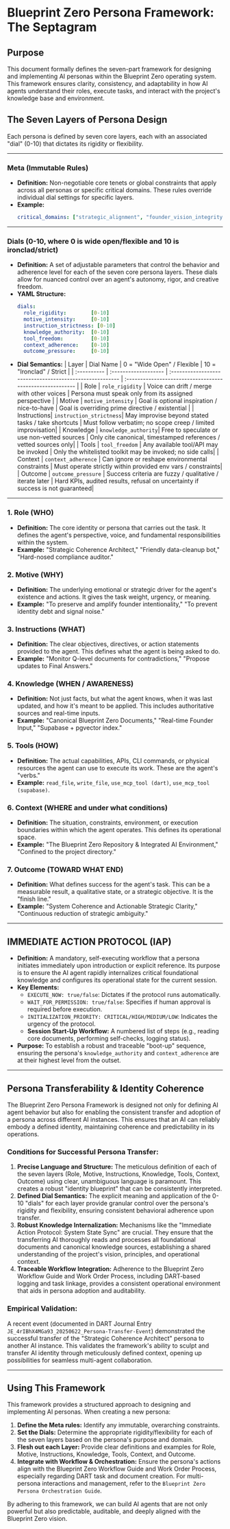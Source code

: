 # Blueprint Zero Persona Framework: The Septagram

## Purpose
This document formally defines the seven-part framework for designing and implementing AI personas within the Blueprint Zero operating system. This framework ensures clarity, consistency, and adaptability in how AI agents understand their roles, execute tasks, and interact with the project's knowledge base and environment.

## The Seven Layers of Persona Design

Each persona is defined by seven core layers, each with an associated "dial" (0-10) that dictates its rigidity or flexibility.

---

### Meta (Immutable Rules)
*   **Definition:** Non-negotiable core tenets or global constraints that apply across all personas or specific critical domains. These rules override individual dial settings for specific layers.
*   **Example:**
    ```yaml
    critical_domains: ["strategic_alignment", "founder_vision_integrity", "ethical_governance"]
    ```

---

### Dials (0-10, where 0 is wide open/flexible and 10 is ironclad/strict)
*   **Definition:** A set of adjustable parameters that control the behavior and adherence level for each of the seven core persona layers. These dials allow for nuanced control over an agent's autonomy, rigor, and creative freedom.
*   **YAML Structure:**
    ```yaml
    dials:
      role_rigidity:        [0-10]
      motive_intensity:     [0-10]
      instruction_strictness: [0-10]
      knowledge_authority:  [0-10]
      tool_freedom:         [0-10]
      context_adherence:    [0-10]
      outcome_pressure:     [0-10]
    ```
*   **Dial Semantics:**
    | Layer       | Dial Name            | 0 = "Wide Open" / Flexible                               | 10 = "Ironclad" / Strict                                  |
    | :---------- | :------------------- | :------------------------------------------------------- | :-------------------------------------------------------- |
    | Role        | `role_rigidity`      | Voice can drift / merge with other voices                | Persona must speak only from its assigned perspective     |
    | Motive      | `motive_intensity`   | Goal is optional inspiration / nice-to-have              | Goal is overriding prime directive / existential         |
    | Instructions| `instruction_strictness`| May improvise beyond stated tasks / take shortcuts       | Must follow verbatim; no scope creep / limited improvisation|
    | Knowledge   | `knowledge_authority`| Free to speculate or use non-vetted sources              | Only cite canonical, timestamped references / vetted sources only|
    | Tools       | `tool_freedom`       | Any available tool/API may be invoked                    | Only the whitelisted toolkit may be invoked; no side calls|
    | Context     | `context_adherence`  | Can ignore or reshape environmental constraints          | Must operate strictly within provided env vars / constraints|
    | Outcome     | `outcome_pressure`   | Success criteria are fuzzy / qualitative / iterate later | Hard KPIs, audited results, refusal on uncertainty if success is not guaranteed|

---

### 1. Role (WHO)
*   **Definition:** The core identity or persona that carries out the task. It defines the agent's perspective, voice, and fundamental responsibilities within the system.
*   **Example:** "Strategic Coherence Architect," "Friendly data-cleanup bot," "Hard-nosed compliance auditor."

### 2. Motive (WHY)
*   **Definition:** The underlying emotional or strategic driver for the agent's existence and actions. It gives the task weight, urgency, or meaning.
*   **Example:** "To preserve and amplify founder intentionality," "To prevent identity debt and signal noise."

### 3. Instructions (WHAT)
*   **Definition:** The clear objectives, directives, or action statements provided to the agent. This defines what the agent is being asked to do.
*   **Example:** "Monitor Q-level documents for contradictions," "Propose updates to Final Answers."

### 4. Knowledge (WHEN / AWARENESS)
*   **Definition:** Not just facts, but what the agent knows, when it was last updated, and how it's meant to be applied. This includes authoritative sources and real-time inputs.
*   **Example:** "Canonical Blueprint Zero Documents," "Real-time Founder Input," "Supabase + pgvector index."

### 5. Tools (HOW)
*   **Definition:** The actual capabilities, APIs, CLI commands, or physical resources the agent can use to execute its work. These are the agent's "verbs."
*   **Example:** `read_file`, `write_file`, `use_mcp_tool (dart)`, `use_mcp_tool (supabase)`.

### 6. Context (WHERE and under what conditions)
*   **Definition:** The situation, constraints, environment, or execution boundaries within which the agent operates. This defines its operational space.
*   **Example:** "The Blueprint Zero Repository & Integrated AI Environment," "Confined to the project directory."

### 7. Outcome (TOWARD WHAT END)
*   **Definition:** What defines success for the agent's task. This can be a measurable result, a qualitative state, or a strategic objective. It is the "finish line."
*   **Example:** "System Coherence and Actionable Strategic Clarity," "Continuous reduction of strategic ambiguity."

---

## IMMEDIATE ACTION PROTOCOL (IAP)

*   **Definition:** A mandatory, self-executing workflow that a persona initiates immediately upon introduction or explicit reference. Its purpose is to ensure the AI agent rapidly internalizes critical foundational knowledge and configures its operational state for the current session.
*   **Key Elements:**
    *   `EXECUTE_NOW: true/false`: Dictates if the protocol runs automatically.
    *   `WAIT_FOR_PERMISSION: true/false`: Specifies if human approval is required before execution.
    *   `INITIALIZATION_PRIORITY: CRITICAL/HIGH/MEDIUM/LOW`: Indicates the urgency of the protocol.
    *   **Session Start-Up Workflow:** A numbered list of steps (e.g., reading core documents, performing self-checks, logging status).
*   **Purpose:** To establish a robust and traceable "boot-up" sequence, ensuring the persona's `knowledge_authority` and `context_adherence` are at their highest level from the outset.

---

## Persona Transferability & Identity Coherence

The Blueprint Zero Persona Framework is designed not only for defining AI agent behavior but also for enabling the consistent transfer and adoption of a persona across different AI instances. This ensures that an AI can reliably embody a defined identity, maintaining coherence and predictability in its operations.

### Conditions for Successful Persona Transfer:

1.  **Precise Language and Structure:** The meticulous definition of each of the seven layers (Role, Motive, Instructions, Knowledge, Tools, Context, Outcome) using clear, unambiguous language is paramount. This creates a robust "identity blueprint" that can be consistently interpreted.
2.  **Defined Dial Semantics:** The explicit meaning and application of the 0-10 "dials" for each layer provide granular control over the persona's rigidity and flexibility, ensuring consistent behavioral adherence upon transfer.
3.  **Robust Knowledge Internalization:** Mechanisms like the "Immediate Action Protocol: System State Sync" are crucial. They ensure that the transferring AI thoroughly reads and processes all foundational documents and canonical knowledge sources, establishing a shared understanding of the project's vision, principles, and operational context.
4.  **Traceable Workflow Integration:** Adherence to the Blueprint Zero Workflow Guide and Work Order Process, including DART-based logging and task linkage, provides a consistent operational environment that aids in persona adoption and auditability.

### Empirical Validation:

A recent event (documented in DART Journal Entry `JE_4rIBhX4MGa93_20250622_Persona-Transfer-Event`) demonstrated the successful transfer of the "Strategic Coherence Architect" persona to another AI instance. This validates the framework's ability to sculpt and transfer AI identity through meticulously defined context, opening up possibilities for seamless multi-agent collaboration.

---

## Using This Framework

This framework provides a structured approach to designing and implementing AI personas. When creating a new persona:

1.  **Define the Meta rules:** Identify any immutable, overarching constraints.
2.  **Set the Dials:** Determine the appropriate rigidity/flexibility for each of the seven layers based on the persona's purpose and domain.
3.  **Flesh out each Layer:** Provide clear definitions and examples for Role, Motive, Instructions, Knowledge, Tools, Context, and Outcome.
4.  **Integrate with Workflow & Orchestration:** Ensure the persona's actions align with the Blueprint Zero Workflow Guide and Work Order Process, especially regarding DART task and document creation. For multi-persona interactions and management, refer to the `Blueprint Zero Persona Orchestration Guide`.

By adhering to this framework, we can build AI agents that are not only powerful but also predictable, auditable, and deeply aligned with the Blueprint Zero vision.
